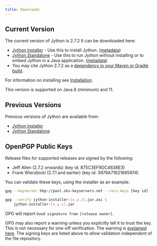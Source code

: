 ```yaml
---
title: Downloads
---
```

## Current Version
The current version of Jython is 2.7.2
It can be downloaded here:
- [Jython Installer](https://repo1.maven.org/maven2/org/python/jython-installer/2.7.2/jython-installer-2.7.2.jar) - Use this to install Jython.
  ([metadata](https://search.maven.org/artifact/org.python/jython-installer/2.7.2/jar))
- [Jython Standalone](https://repo1.maven.org/maven2/org/python/jython-standalone/2.7.2/jython-standalone-2.7.2.jar) - Use this to run Jython without installing or to embed Jython in a Java application.
  ([metadata](https://search.maven.org/artifact/org.python/jython-standalone/2.7.2/jar))
- You may cite Jython 2.7.2 as a
  [dependency in your Maven or Gradle build](https://search.maven.org/artifact/org.python/jython-slim/2.7.2/jar).

For information on installing see [Installation](installation).

This version is supported on Java 8 (minimum) and 11.

## Previous Versions
Previous versions of Jython are available from:
- [Jython Installer](https://search.maven.org/artifact/org.python/jython-installer)
- [Jython Standalone](https://search.maven.org/artifact/org.python/jython-standalone)

## OpenPGP Public Keys

Release files for supported releases are signed by the following:
- Jeff Allen (2.7.2 onwards) (key id: 875C3EF9DC4638E3)
- Frank Wierzbicki (2.7.1 and earlier) (key id: 3979A71621665974) 

You can validate these keys, using the installer as an example:


```bash
gpg --keyserver hkp://pool.sks-keyservers.net --recv-keys [key id]

gpg --verify jython-installer-[x.y.z].jar.asc \
    jython-installer-[x.y.z].jar
```

GPG will report `Good signature from [release owner]`.

GPG may also report a warning unless you explicitly tell it to trust the key. This is not necessary for one-off verification. The warning is [explained here](https://security.stackexchange.com/questions/147447/gpg-why-is-my-trusted-key-not-certified-with-a-trusted-signature). The signing keys are listed above to allow validation independent of the file repository.


